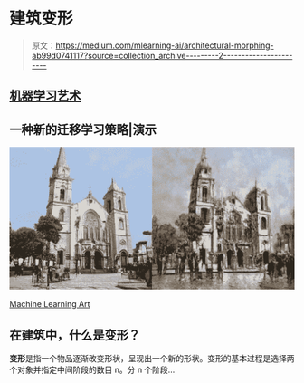 # 建筑变形

> 原文：<https://medium.com/mlearning-ai/architectural-morphing-ab99d0741117?source=collection_archive---------2----------------------->

## [机器学习艺术](https://mlearning.substack.com)

## 一种新的迁移学习策略|演示

[![](img/41d0ab3fa4a08cbcf0bb3f980566219a.png)](https://mlearning.substack.com)

[Machine Learning Art](https://mlearning.substack.com)

## 在建筑中，什么是变形？

**变形**是指一个物品逐渐改变形状，呈现出一个新的形状。变形的基本过程是选择两个对象并指定中间阶段的数目 n。分 n 个阶段…